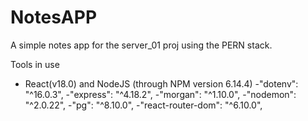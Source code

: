 # NotesAPP

A simple notes app for the server_01 proj using the PERN stack.

Tools in use
- React(v18.0) and NodeJS (through NPM version 6.14.4)
    -"dotenv": "^16.0.3",
    -"express": "^4.18.2",
    -"morgan": "^1.10.0",
    -"nodemon": "^2.0.22",
    -"pg": "^8.10.0",
    -"react-router-dom": "^6.10.0",
